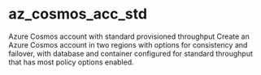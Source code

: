 # az_cosmos_acc_std
Azure Cosmos account with standard provisioned throughput Create an Azure Cosmos account in two regions with options for consistency and failover, with database and container configured for standard throughput that has most policy options enabled.
